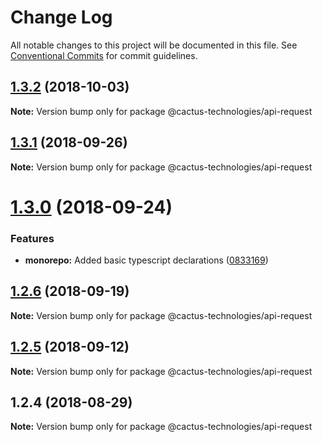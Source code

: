 # Change Log

All notable changes to this project will be documented in this file.
See [Conventional Commits](https://conventionalcommits.org) for commit guidelines.

<a name="1.3.2"></a>

## [1.3.2](https://github.com/CactusTechnologies/cactus-utils/compare/@cactus-technologies/api-request@1.3.1...@cactus-technologies/api-request@1.3.2) (2018-10-03)

**Note:** Version bump only for package @cactus-technologies/api-request

<a name="1.3.1"></a>

## [1.3.1](https://github.com/CactusTechnologies/cactus-utils/compare/@cactus-technologies/api-request@1.3.0...@cactus-technologies/api-request@1.3.1) (2018-09-26)

**Note:** Version bump only for package @cactus-technologies/api-request

<a name="1.3.0"></a>

# [1.3.0](https://github.com/CactusTechnologies/cactus-utils/compare/@cactus-technologies/api-request@1.2.6...@cactus-technologies/api-request@1.3.0) (2018-09-24)

### Features

-   **monorepo:** Added basic typescript declarations ([0833169](https://github.com/CactusTechnologies/cactus-utils/commit/0833169))

<a name="1.2.6"></a>

## [1.2.6](https://github.com/CactusTechnologies/cactus-utils/compare/@cactus-technologies/api-request@1.2.5...@cactus-technologies/api-request@1.2.6) (2018-09-19)

**Note:** Version bump only for package @cactus-technologies/api-request

<a name="1.2.5"></a>

## [1.2.5](https://github.com/CactusTechnologies/cactus-utils/compare/@cactus-technologies/api-request@1.2.4...@cactus-technologies/api-request@1.2.5) (2018-09-12)

**Note:** Version bump only for package @cactus-technologies/api-request

<a name="1.2.4"></a>

## 1.2.4 (2018-08-29)

**Note:** Version bump only for package @cactus-technologies/api-request
